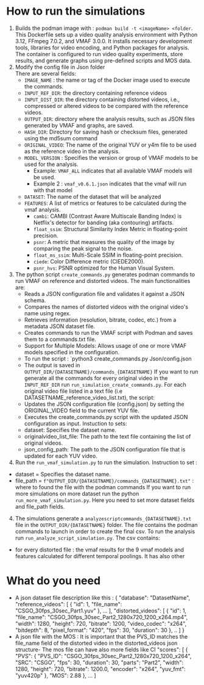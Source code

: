 # How to run the simulations 
1. Builds the podman image with :  `podman build -t <imageName> <folder`. 
    This Dockerfile sets up a video quality analysis environment with Python 3.12, FFmpeg 7.0.2, and VMAF 3.0.0. It installs necessary development tools, libraries for video encoding, and Python packages for analysis. The container is configured to run video quality experiments, store results, and generate graphs using pre-defined scripts and MOS data.
2. Modify the config file in Json folder    
    There are several fields:
    - `IMAGE_NAME` : the name or tag of the Docker image used to execute the commands.
    - `INPUT_REF_DIR`: the directory containing reference videos
    - `INPUT_DIST_DIR`: the directory containing distorted videos, i.e., compressed or altered videos to be compared with the reference videos.
    - `OUTPUT_DIR`: directory where the analysis results, such as JSON files generated by VMAF and graphs, are saved.
    - `HASH_DIR`: Directory for saving hash or checksum files, generated using the md5sum command
    - `ORIGINAL_VIDEO`: The name of the original YUV or y4m file to be used as the reference video in the analysis.
    - `MODEL_VERSION` :  Specifies the version or group of VMAF models to be used for the analysis.
        - Example: `VMAF_ALL` indicates that all available VMAF models will be used.
        - Example 2 : `vmaf_v0.6.1.json` indicates that the vmaf will run with that model
    - `DATASET`:  The name of the dataset that will be analyzed
    - `FEATURES`: A list of metrics or features to be calculated during the vmaf analysis.
        - `cambi`: CAMBI (Contrast Aware Multiscale Banding Index) is Netflix's detector for banding (aka contouring) artifacts.
        - `float_ssim`: Structural Similarity Index Metric in floating-point precision.
        - `psnr`: A metric that measures the quality of the image by comparing the peak signal to the noise.
        - `float_ms_ssim`: Multi-Scale SSIM in floating-point precision.
        - `ciede`: Color Difference metric (CIEDE2000).
        - `psnr_hvs`: PSNR optimized for the Human Visual System.
2. The python script `create_commands.py`  generates podman commands to run VMAF on reference and distorted videos. The main   functionalities are:
   - Reads a JSON configuration file and validates it against a JSON schema.
   - Compares the names of distorted videos with the original video's name using regex.
   - Retrieves information (resolution, bitrate, codec, etc.) from a metadata JSON dataset file.
   - Creates commands to run the VMAF script with Podman and saves them to a commands.txt file.
   - Support for Multiple Models: Allows usage of one or more VMAF models specified in the configuration.
   - To run the script : `python3 create_commands.py Json/config.json
   - The output is saved in `OUTPUT_DIR/{DATASETNAME}/commands_{DATASETNAME}`
 If you want to run generate all the commands for every original video  in the `INPUT_REF_DIR` run `run_simulation_create_commands.py`. 
 For each original video file listed in a text file (i.e DATASETNAME_reference_video_list.txt), the script: 
   - Updates the JSON configuration file (config.json) by setting the ORIGINAL_VIDEO field to the current YUV file.
   - Executes the create_commands.py script with the updated JSON configuration as input.
Instuction to sets:
    - dataset: Specifies the dataset name.
    - originalvideo_list_file: The path to the text file containing the list of original videos.
    - json_config_path: The path to the JSON configuration file that is updated for each YUV video.
3. Run the `run_vmaf_simulation.py` to run the simulation.
Instruction to set : 
- dataset = Specifies the dataset name.
- file_path = `f"OUTPUT_DIR/{DATASETNAME}/commands_{DATASETNAME}.txt"` : where to found the file with the podman commands
If you want to run more simulations on more dataset run the python `run_more_vmaf_simulation.py`. Here you need to set more dataset fields and file_path fields.
4. The simulations generate a `analyzescriptcommands_{DATASETNAME}.txt` file in the `OUTPUT_DIR/{DATASETNAME}` folder. 
The file contains the podman commands to launch in order to create the final csv.
To run the analysis run `run_analyze_script_simulation.py`.
The csv contains:
- for every distorted file : the vmaf results for the 9 vmaf models and features calculated for different temporal poolings. It has also other 

# What do you need
- A json dataset file description like this :
{
  "database": "DatasetName",
  "reference_videos": [ {
      "id": 1,
      "file_name": "CSGO_30fps_30sec_Part1.yuv"
    },
    ...
  ],
  "distorted_videos": [
    {
      "id": 1,
      "file_name": "CSGO_30fps_30sec_Part2_1280x720_1200_x264.mp4",
      "width": 1280,
      "height": 720,
      "bitrate": 1200,
      "video_codec": "x264",
      "bitdepth": 8,
      "pixel_format": "420",
      "fps": 30,
      "duration": 30
    },
    ..
  ]
}
- A json file with the MOS :
It is important that the PVS_ID matches the file_name field of the distorted video in the distorted_videos json structure-
The mos file can have also more fields like CI
"scores": [
        {
            "PVS": {
                "PVS_ID": "CSGO_30fps_30sec_Part2_1280x720_1200_x264",
                "SRC": "CSGO",
                "fps": 30,
                "duration": 30,
                "parts": "Part2",
                "width": 1280,
                "height": 720,
                "bitrate": 1200.0,
                "encoder": "x264",
                "yuv_fmt": "yuv420p"
            },
            "MOS": 2.88
        },
        ...
]